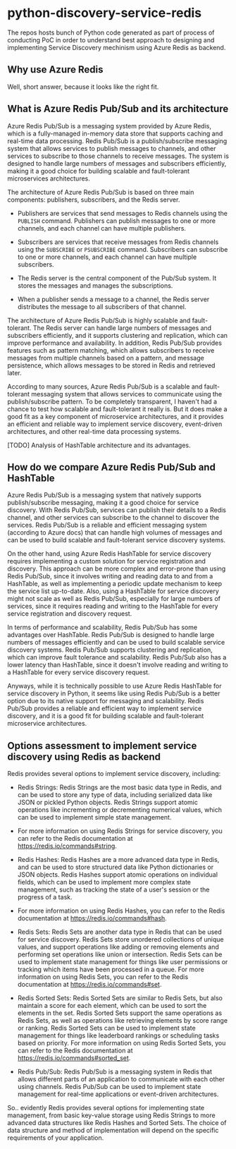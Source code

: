 # python-discovery-service-redis

The repos hosts bunch of Python code generated as part of process of conducting PoC in order to understand best approach to designing and implementing Service Discovery mechinism using Azure Redis as backend.


## Why use Azure Redis

Well, short answer, because it looks like the right fit.


## What is Azure Redis Pub/Sub and its architecture

Azure Redis Pub/Sub is a messaging system provided by Azure Redis, which is a fully-managed in-memory data store that supports caching and real-time data processing.
Redis Pub/Sub is a publish/subscribe messaging system that allows services to publish messages to channels, and other services to subscribe to those channels to receive messages.
The system is designed to handle large numbers of messages and subscribers efficiently, making it a good choice for building scalable and fault-tolerant microservices architectures.

The architecture of Azure Redis Pub/Sub is based on three main components: publishers, subscribers, and the Redis server.

- Publishers are services that send messages to Redis channels using the `PUBLISH` command.
Publishers can publish messages to one or more channels, and each channel can have multiple publishers.

- Subscribers are services that receive messages from Redis channels using the `SUBSCRIBE` or `PSUBSCRIBE` command.
Subscribers can subscribe to one or more channels, and each channel can have multiple subscribers.

- The Redis server is the central component of the Pub/Sub system.
It stores the messages and manages the subscriptions. 
- When a publisher sends a message to a channel, the Redis server distributes the message to all subscribers of that channel.

The architecture of Azure Redis Pub/Sub is highly scalable and fault-tolerant. The Redis server can handle large numbers of messages and subscribers efficiently, and it supports clustering and replication, which can improve performance and availability. 
In addition, Redis Pub/Sub provides features such as pattern matching, which allows subscribers to receive messages from multiple channels based on a pattern, and message persistence, which allows messages to be stored in Redis and retrieved later.

According to many sources, Azure Redis Pub/Sub is a scalable and fault-tolerant messaging system that allows services to communicate using the publish/subscribe pattern.
To be completely transparent, I haven't had a chance to test how scalable and fault-tolerant it really is.
But it does make a good fit as a key component of microservice architectures, and it provides an efficient and reliable way to implement service discovery, event-driven architectures, and other real-time data processing systems.


[TODO] Analysis of HashTable architecture and its advantages.


## How do we compare Azure Redis Pub/Sub and HashTable

Azure Redis Pub/Sub is a messaging system that natively supports publish/subscribe messaging, making it a good choice for service discovery. 
With Redis Pub/Sub, services can publish their details to a Redis channel, and other services can subscribe to the channel to discover the services. 
Redis Pub/Sub is a reliable and efficient messaging system (according to Azure docs) that can handle high volumes of messages and can be used to build scalable and fault-tolerant service discovery systems.

On the other hand, using Azure Redis HashTable for service discovery requires implementing a custom solution for service registration and discovery. 
This approach can be more complex and error-prone than using Redis Pub/Sub, since it involves writing and reading data to and from a HashTable, as well as implementing a periodic update mechanism to keep the service list up-to-date. 
Also, using a HashTable for service discovery might not scale as well as Redis Pub/Sub, especially for large numbers of services, since it requires reading and writing to the HashTable for every service registration and discovery request.

In terms of performance and scalability, Redis Pub/Sub has some advantages over HashTable. 
Redis Pub/Sub is designed to handle large numbers of messages efficiently and can be used to build scalable service discovery systems. 
Redis Pub/Sub supports clustering and replication, which can improve fault tolerance and scalability. 
Redis Pub/Sub also has a lower latency than HashTable, since it doesn't involve reading and writing to a HashTable for every service discovery request.

Anyways, while it is technically possible to use Azure Redis HashTable for service discovery in Python, it seems like using Redis Pub/Sub is a better option due to its native support for messaging and scalability.
Redis Pub/Sub provides a reliable and efficient way to implement service discovery, and it is a good fit for building scalable and fault-tolerant microservice architectures.


## Options assessment to implement service discovery using Redis as backend 

Redis provides several options to implement service discovery, including:

- Redis Strings: Redis Strings are the most basic data type in Redis, and can be used to store any type of data, including serialized data like JSON or pickled Python objects. 
Redis Strings support atomic operations like incrementing or decrementing numerical values, which can be used to implement simple state management. 
- For more information on using Redis Strings for service discovery, you can refer to the Redis documentation at https://redis.io/commands#string.

- Redis Hashes: Redis Hashes are a more advanced data type in Redis, and can be used to store structured data like Python dictionaries or JSON objects.
Redis Hashes support atomic operations on individual fields, which can be used to implement more complex state management, such as tracking the state of a user's session or the progress of a task.
- For more information on using Redis Hashes, you can refer to the Redis documentation at https://redis.io/commands#hash.

- Redis Sets: Redis Sets are another data type in Redis that can be used for service discovery. 
Redis Sets store unordered collections of unique values, and support operations like adding or removing elements and performing set operations like union or intersection.
Redis Sets can be used to implement state management for things like user permissions or tracking which items have been processed in a queue.
For more information on using Redis Sets, you can refer to the Redis documentation at https://redis.io/commands#set.

- Redis Sorted Sets: Redis Sorted Sets are similar to Redis Sets, but also maintain a score for each element, which can be used to sort the elements in the set.
Redis Sorted Sets support the same operations as Redis Sets, as well as operations like retrieving elements by score range or ranking.
Redis Sorted Sets can be used to implement state management for things like leaderboard rankings or scheduling tasks based on priority.
For more information on using Redis Sorted Sets, you can refer to the Redis documentation at https://redis.io/commands#sorted_set.

- Redis Pub/Sub: Redis Pub/Sub is a messaging system in Redis that allows different parts of an application to communicate with each other using channels.
Redis Pub/Sub can be used to implement state management for real-time applications or event-driven architectures.


So.. evidently Redis provides several options for implementing state management, from basic key-value storage using Redis Strings to more advanced data structures like Redis Hashes and Sorted Sets.
The choice of data structure and method of implementation will depend on the specific requirements of your application.


